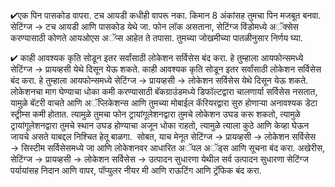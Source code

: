 
✔एक पिन पासकोड वापरा. टच आयडी कधीही वापरू नका. किमान 8 अंकांसह तुमचा पिन मजबूत बनवा. सेटिंग्ज → टच आयडी आणि पासकोड येथे जा. फोन लॉक असताना, सेटिंग्ज विंडोमध्ये अॅक्सेस करण्यासाठी कोणते आयओएस अॅप्स आहेत ते तपासा. तुमच्या जोखमीच्या पातळीनुसार निर्णय घ्या. 

✔ काही आवश्यक कृति सोडून इतर सर्वांसाठी लोकेशन सर्विसेस बंद करा. हे तुम्हाला आयफोन्समध्ये सेटिंग्ज → प्रायव्हसी येथे दिसून येऊ शकते. काही आवश्यक कृति सोडून इतर सर्वांसाठी लोकेशन सर्विसेस बंद करा. हे तुम्हाला आयफोन्समध्ये सेटिंग्ज → प्रायव्हसी → लोकेशन सर्विसेस येथे दिसून येऊ शकते. लोकेशनचा माग घेण्याचा धोका कमी करण्यासाठी बॅकग्राउंडमध्ये डिफॉल्टद्वारा चालणार्या सर्विसेस नसतात, यामुळे बॅटरी वाचते आणि अॅप्लिकेशन्स आणि तुमच्या मोबाईल कॅरियरद्वारा सुरु होणाऱ्या अनावश्यक डेटा स्ट्रीम्स कमी होतात. त्यामुळे तुमचा फोन ट्रायांगूलेशनद्वारा तुमचे लोकेशन उघड करू शकतो, त्यामुळे ट्रायांगूलेशनद्वारा तुमचे स्थान उघड होण्याचा अजून धोका राहतो, त्यामुळे त्याला कुठे आणि केव्हा घेऊन जायचे असते याबद्दल निश्चित हेतू बाळगा.  सोबत, याच मेनूत सेटिंग्ज → प्रायव्हसी → लोकेशन सर्विसेस → सिस्टीम सर्विसेसमध्ये जा आणि लोकेशनवर आधारित अॅपल अॅड्स आणि सूचना बंद करा. अखेरीस, सेटिंग्ज → प्रायव्हसी → लोकेशन सर्विसेस → उत्पादन सुधारणा येथील सर्व उत्पादन सुधारणा सेटिंग्ज पर्यायांसह निदान आणि वापर, पॉप्युलर नीयर मी आणि राऊटिंग आणि ट्रॅफिक बंद करा.
